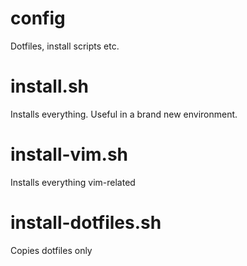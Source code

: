 # config
Dotfiles, install scripts etc.

# install.sh

Installs everything. Useful in a brand new environment.

# install-vim.sh

Installs everything vim-related

# install-dotfiles.sh

Copies dotfiles only
